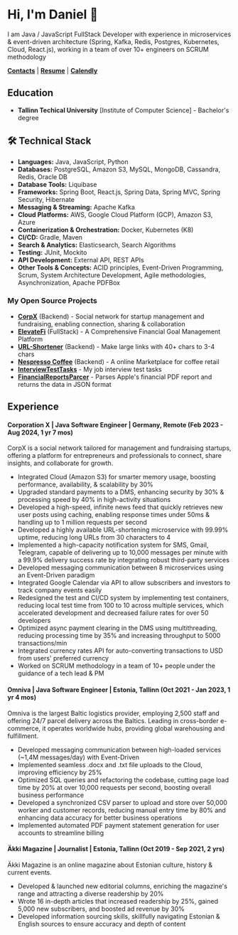 # Hi, I'm Daniel 👋

I am Java / JavaScript FullStack Developer with experience in microservices & event-driven architecture (Spring, Kafka, Redis, Postgres, Kubernetes, Cloud, React.js), working in a team of over 10+ engineers on SCRUM methodology

[**Contacts**](https://linktr.ee/ethiqque) |
[**Resume**](https://docs.google.com/document/d/1OwpGlnEnWOXEXOBzFzFKwQuzIVzCsdbK0R6Sg8CVvgI/edit) |
[**Calendly**](https://calendly.com/danielpyld-work/30min) 

## Education
* **Tallinn Techical University** [Institute of Computer Science] - Bachelor's degree

## 🛠 Technical Stack

* **Languages:** Java, JavaScript, Python
* **Databases:** PostgreSQL, Amazon S3, MySQL, MongoDB, Cassandra, Redis, Oracle DB
* **Database Tools:** Liquibase
* **Frameworks:** Spring Boot, React.js, Spring Data, Spring MVC, Spring Security, Hibernate
* **Messaging & Streaming:** Apache Kafka
* **Cloud Platforms:** AWS, Google Cloud Platform (GCP), Amazon S3, Azure
* **Containerization & Orchestration:** Docker, Kubernetes (K8)
* **CI/CD:** Gradle, Maven
* **Search & Analytics:** Elasticsearch, Search Algorithms
* **Testing:** JUnit, Mockito
* **API Development:** External API, REST APIs
* **Other Tools & Concepts:** ACID principles, Event-Driven Programming, Scrum, System Architecture Development, Agile methodologies, Asynchronization, Apache PDFBox
### My Open Source Projects
* [**CorpX**](https://github.com/Ethiqque/CorporationX) (Backend) - Social network for startup management and fundraising, enabling connection, sharing & collaboration
* [**ElevateFi**](https://github.com/Ethiqque/ElevateFi) (FullStack) - A Comprehensive Financial Goal Management Platform 
* [**URL-Shortener**](https://github.com/Ethiqque/URL-SHORTENER) (Backend) - Make large links with 40+ chars to 3-4 chars 
* [**Nespresso Coffee**](https://github.com/Ethiqque/Nespresso-Coffee) (Backend) - A online Marketplace for coffee retail
* [**InterviewTestTasks**](https://github.com/Ethiqque/InterviewTestTasks) - My job interview test tasks
* [**FinancialReportsParcer**](https://github.com/Ethiqque/FinancialReportsParcer) - Parses Apple's financial PDF report and returns the data in JSON format

## Experience

#### Corporation X  | Java Software Engineer | Germany, Remote  (Feb 2023  - Aug 2024, 1 yr 7 mos)
CorpX is a social network tailored for management and fundraising startups, offering a platform for entrepreneurs and professionals to connect, share insights, and collaborate for growth.
- Integrated Cloud (Amazon S3) for smarter memory usage, boosting performance, availability, & scalability by 30%
- Upgraded standard payments to a DMS, enhancing security by 30% & processing speed by 40% in high-activity situations
- Developed a high-speed, infinite news feed that quickly retrieves new user posts using caching, enabling response times under 50ms & handling up to 1 million requests per second 
- Developed a highly available URL-shortening microservice with 99.99% uptime, reducing long URLs from 30 characters to 4
- Implemented a high-capacity notification system for SMS, Gmail, Telegram, capable of delivering up to 10,000 messages per minute with a 99.9% delivery success rate by integrating robust third-party services
- Developed messaging communication between 8 microservices using an Event-Driven paradigm 
- Integrated Google Calendar via API to allow subscribers and investors to track company events easily
- Redesigned the test and CI/CD system by implementing test containers, reducing local test time from 100 to 10 across multiple services, which accelerated development and decreased failure rates for over 50 developers
- Optimized async payment clearing in the DMS using multithreading, reducing processing time by 35% and increasing throughput to 5000 transactions/min
- Integrated currency rates API for auto-converting transactions to USD from users' preferred currency
- Worked on SCRUM methodology in a team of 10+ people under the guidance of a tech lead & PM

#### Omniva |  Java Software Engineer | Estonia, Tallinn (Oct 2021 - Jan 2023, 1 yr 4 mos)
Omniva is the largest Baltic logistics provider, employing 2,500 staff and offering 24/7 parcel delivery across the Baltics. Leading in cross-border e-commerce, it operates worldwide hubs, providing global warehousing and fulfillment.
- Developed messaging communication between high-loaded services (~1,4M messages/day) with Event-Driven 
- Implemented seamless .docx and .txt file uploads to the Cloud, improving efficiency by 25%
- Optimized SQL queries and refactoring the codebase, cutting page load time by 20% at over 10,000 requests per second, boosting overall business performance
- Developed a synchronized CSV parser to upload and store over 50,000 worker and customer records, reducing manual entry time by 80% and enhancing data accuracy for better business operations
- Implemented automated PDF payment statement generation for user accounts to streamline billing 

#### Äkki Magazine | Journalist | Estonia, Tallinn (Oct 2019 - Sep 2021, 2 yrs)
Äkki Magazine is an online magazine about Estonian culture, history & current events.

- Developed & launched new editorial columns, enriching the magazine's range and attracting a diverse readership by 20%
- Wrote 16 in-depth articles that increased readership by 25%, gained 5,000 new subscribers, and boosted ad revenue by 30%
- Developed information sourcing skills, skillfully navigating Estonian & English sources to ensure accuracy and depth of content



